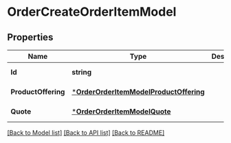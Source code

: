# OrderCreateOrderItemModel

## Properties
Name | Type | Description | Notes
------------ | ------------- | ------------- | -------------
**Id** | **string** |  | [default to null]
**ProductOffering** | [***OrderOrderItemModelProductOffering**](orderOrderItemModel_productOffering.md) |  | [default to null]
**Quote** | [***OrderOrderItemModelQuote**](orderOrderItemModel_quote.md) |  | [default to null]

[[Back to Model list]](../README.md#documentation-for-models) [[Back to API list]](../README.md#documentation-for-api-endpoints) [[Back to README]](../README.md)

